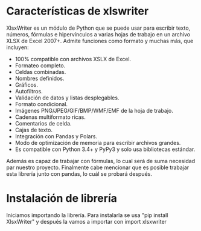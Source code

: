 # Características de xlswriter
XlsxWriter es un módulo de Python que se puede usar para escribir texto, números, 
fórmulas e hipervínculos a varias hojas de trabajo en un archivo XLSX de Excel 2007+. 
Admite funciones como formato y muchas más, que incluyen:

* 100% compatible con archivos XSLX de Excel.
* Formateo completo.
* Celdas combinadas.
* Nombres definidos.
* Gráficos.
* Autofiltros.
* Validación de datos y listas desplegables.
* Formato condicional.
* Imágenes PNG/JPEG/GIF/BMP/WMF/EMF de la hoja de trabajo.
* Cadenas multiformato ricas.
* Comentarios de celda.
* Cajas de texto.
* Integración con Pandas y Polars.
* Modo de optimización de memoria para escribir archivos grandes.
* Es compatible con Python 3.4+ y PyPy3 y solo usa bibliotecas estándar.

Además es capaz de trabajar con fórmulas, lo cual será de suma necesidad par nuestro proyecto.
Finalmente cabe mencionar que es posible trabajar esta librería junto con pandas, lo cuál se 
probará después.

# Instalación de librería
Iniciamos importando la librería. Para instalarla se usa "pip install XlsxWriter" 
y después la vamos a importar con import xlsxwriter
